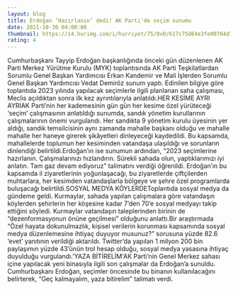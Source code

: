 ```yaml
--- 
layout: blog
title: Erdoğan ‘Hazırlanın’ dedi! AK Parti'de seçim sunumu
date: 2021-10-30 04:00:00
thumbnail: https://i4.hurimg.com/i/hurriyet/75/0x0/617c75d64e3fe00764d1c1f5.jpg
rating: 4
---
```

Cumhurbaşkanı Tayyip Erdoğan başkanlığında önceki gün düzenlenen AK Parti Merkez Yürütme Kurulu (MYK) toplantısında AK Parti Teşkilatlardan Sorumlu Genel Başkan Yardımcısı Erkan Kandemir ve Mali İşlerden Sorumlu Genel Başkan Yardımcısı Vedat Demiröz sunum yaptı. Edinilen bilgiye göre toplantıda 2023 yılında yapılacak seçimlerle ilgili planlanan saha çalışması, Meclis açıldıktan sonra ilk kez ayrıntılarıyla anlatıldı.HER KESİME AYRI AYRIAK Parti’nin her kademesinin gün gün her kesime özel yürüteceği ‘seçim’ çalışmasının anlatıldığı sunumda, sandık yönetim kurullarının çalışmalarının önemi vurgulandı. Her sandıkta 9 yönetim kurulu üyesinin yer aldığı, sandık temsilcisinin aynı zamanda mahalle başkanı olduğu ve mahalle mahalle her haneye girerek şikâyetleri dinleyeceği kaydedildi. Bu kapsamda, mahallelerde toplumun her kesiminden vatandaşa ulaşıldığı ve sorunların dinlendiği belirtildi.Erdoğan’ın ise sunumun ardından, “2023 seçimlerine hazırlanın. Çalışmalarınızı hızlandırın. Sürekli sahada olun, yaptıklarımızı iyi anlatın. Tam gaz devam ediyoruz” talimatını verdiği öğrenildi. Erdoğan’ın bu kapsamda il ziyaretlerinin yoğunlaşacağı, bu ziyaretlerde çiftçilerden muhtarlara, her kesimden vatandaşlarla bölgeye ve şehre özel programlarda buluşacağı belirtildi.SOSYAL MEDYA KÖYLERDEToplantıda sosyal medya da gündeme geldi. Kurmaylar, sahada yapılan çalışmalara göre vatandaşın köylerden şehirlerin her köşesine kadar 7’den 70’e sosyal medyayı takip ettiğini söyledi. Kurmaylar vatandaşın taleplerinden birinin de “dezenformasyonun önüne geçilmesi” olduğunu anlattı.Bir araştırmada “Özel hayata dokunulmazlık, kişisel verilerin korunması kapsamında sosyal medya düzenlemesine ihtiyaç duyuyor musunuz?” sorusuna yüzde 82.6 ‘evet’ yanıtının verildiği aktarıldı. Twitter’da yapılan 1 milyon 200 bin paylaşımın yüzde 43’ünün trol hesap olduğu, sosyal medya yasasına ihtiyaç duyulduğu vurgulandı.'YAZA BİTİRELİM'AK Parti’nin Genel Merkez sahası içine yapılacak yeni binasıyla ilgili son çalışmalar da Erdoğan’a sunuldu. Cumhurbaşkanı Erdoğan, seçimler öncesinde bu binanın kullanılacağını belirterek, “Geç kalmayalım, yaza bitirelim” talimatı verdi.   